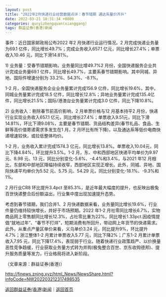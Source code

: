 ```yaml
---
layout: post
title: "2022年2月快递行业经营数据点评：春节错期 通达系量价齐升"
date: 2022-03-21 18:31:34 +0800
categories: qunyizhengquan(xianggang)
tags: 群益证券(香港)新闻
---
```

<p>事件：近日国家邮政局公布2022 年2 月快递行业运行情况。2 月完成快递业务量为69.1 亿件，同比增长49.7%；完成业务收入657.1 亿元，同比增长27.4%；单票收入10.46 元，同比下滑14.81%。</p>
 <p>1) 业务量：受春节错期影响，业务量同比增49.7%2 月份，全国快递服务企业共计完成业务量69.1 亿件，同比增长49.7%，主要系春节错期影响。其中同城、异地、国际件增速分别为 33.2%、54.3%、-8.1%。</p>
 <p>1-2 月，全国快递服务企业业务量累计完成156.9 亿件，同比增长19.6%，其中，同城业务量累计完成18.5 亿件，同比增长12.8%；异地业务量累计完成135.4亿件，同比增长21.5%；国际/港澳台业务量累计完成3.0 亿件，同比下降10.8%。</p>
 <p>2) 业务收入：剔除春节前高价影响，2 月单票价格与12 月基本持平2 月份，快递行业实现业务收入657.1 亿元，同比增长27.4%；单票收入9.51元，同比下滑14.81%，环比下滑9.08%，主要是春节错期、货品结构差异(春节礼品、食品、生鲜等高价值寄递需求多发生在1 月，2 月环比有所下降)，以及通达系等低价电商快递增速较快，或拉低整体均价。</p>
 <p>1-2 月，业务收入累计完成1574.3 亿元，同比增长13.8%。单票收入10.04元，同比下降4.84%，环比提升3.5%。1-2 月，东、中和西部地区快递平均单价为9.97 元、8.98 元、13 元，同比分别变化-5.6%、-4.4%和3.4%，与2021 年12 月相比，东部和中部地区降幅持续收窄，西部地区实现正增长。此外，同城、异地、国际快递平均单价为5.52 元、5.75 元、54.29 元，同比分别变化-18.1%、-9.3%和1%。</p>
 <p>2 月行业CR8 环比提升3.4pct 至85.3%，是近年最大幅度的提升，也反映出极兔百世快递整合后份额溢出，行业集中度出现加速提升态势。</p>
 <p>考虑到春节错期，我们合并1、2 月快递数据来看，业务量同比增长19.6%，行业件量仍维持较快增长，并好于市场预期。2022 年1-2 月社零同比增长6.7%，实物商品网上零售额同比增长12.3%，占社零比重为22%，同比增长1.33pct.因疫情提倡“就地过年”、“春节不打烊”，短期消费有所回升，带动网上年货节的快递需求。此外，从重点产量区单价来看，义乌单价3.24 元，同比提升9%，环比提升4.7%；浙江整体1-2 月累计单票收入5.77 元，同比下降2%；广东1-2 月累计单票收入7.95 元，同比下降17.4%，表现弱于行业。随着快递行业政策趋严、以价换量恶性竞争趋缓，行业获取业务量方式转为并购(极兔整合百世、京东收购德邦)、提升服务质量等发力，行业格局将进入新阶段。</p><p class="em_media">（文章来源：群益证券(香港)）</p>

<http://finews.zning.xyz/html_News/NewsShare.html?infoCode=NW202203212317498535>

[返回群益证券(香港)新闻](//finews.withounder.com/category/qunyizhengquan(xianggang).html)｜[返回首页](//finews.withounder.com/)